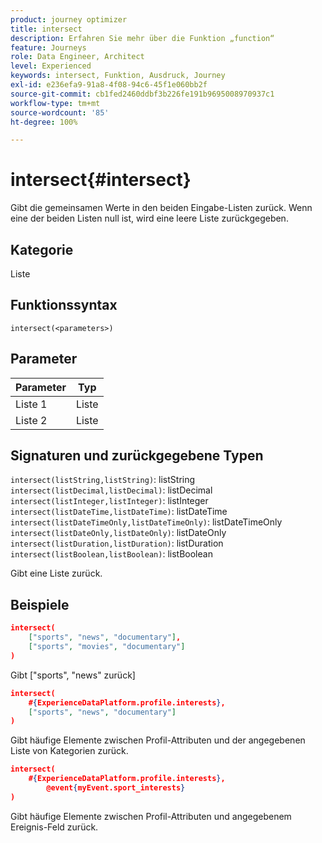 ```yaml
---
product: journey optimizer
title: intersect
description: Erfahren Sie mehr über die Funktion „function“
feature: Journeys
role: Data Engineer, Architect
level: Experienced
keywords: intersect, Funktion, Ausdruck, Journey
exl-id: e236efa9-91a8-4f08-94c6-45f1e060bb2f
source-git-commit: cb1fed2460ddbf3b226fe191b9695008970937c1
workflow-type: tm+mt
source-wordcount: '85'
ht-degree: 100%

---
```


# intersect{#intersect}

Gibt die gemeinsamen Werte in den beiden Eingabe-Listen zurück. Wenn eine der beiden Listen null ist, wird eine leere Liste zurückgegeben.

## Kategorie

Liste

## Funktionssyntax

`intersect(<parameters>)`

## Parameter

| Parameter | Typ |
|-----------|------------------|
| Liste 1 | Liste |
| Liste 2 | Liste  |

## Signaturen und zurückgegebene Typen

`intersect(listString,listString)`: listString
`intersect(listDecimal,listDecimal)`: listDecimal
`intersect(listInteger,listInteger)`: listInteger
`intersect(listDateTime,listDateTime)`: listDateTime
`intersect(listDateTimeOnly,listDateTimeOnly)`: listDateTimeOnly
`intersect(listDateOnly,listDateOnly)`: listDateOnly
`intersect(listDuration,listDuration)`: listDuration
`intersect(listBoolean,listBoolean)`: listBoolean

Gibt eine Liste zurück.

## Beispiele

```json
intersect(
    ["sports", "news", "documentary"],
    ["sports", "movies", "documentary"]
)
```

Gibt [&quot;sports&quot;, &quot;news&quot; zurück]

```json
intersect(
    #{ExperienceDataPlatform.profile.interests},
    ["sports", "news", "documentary"]
)
```

Gibt häufige Elemente zwischen Profil-Attributen und der angegebenen Liste von Kategorien zurück.

```json
intersect(
    #{ExperienceDataPlatform.profile.interests},
        @event{myEvent.sport_interests}
)
```

Gibt häufige Elemente zwischen Profil-Attributen und angegebenem Ereignis-Feld zurück.

